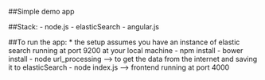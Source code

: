 ##Simple demo app

##Stack:
    - node.js
    - elasticSearch
    - angular.js

##To run the app:
    * the setup assumes you have an instance of elastic search running at port 9200 at your local machine
    - npm install
    - bower install
    - node url_processing --> to get the data from the internet and saving it to elasticSearch
    - node index.js --> frontend running at port 4000


